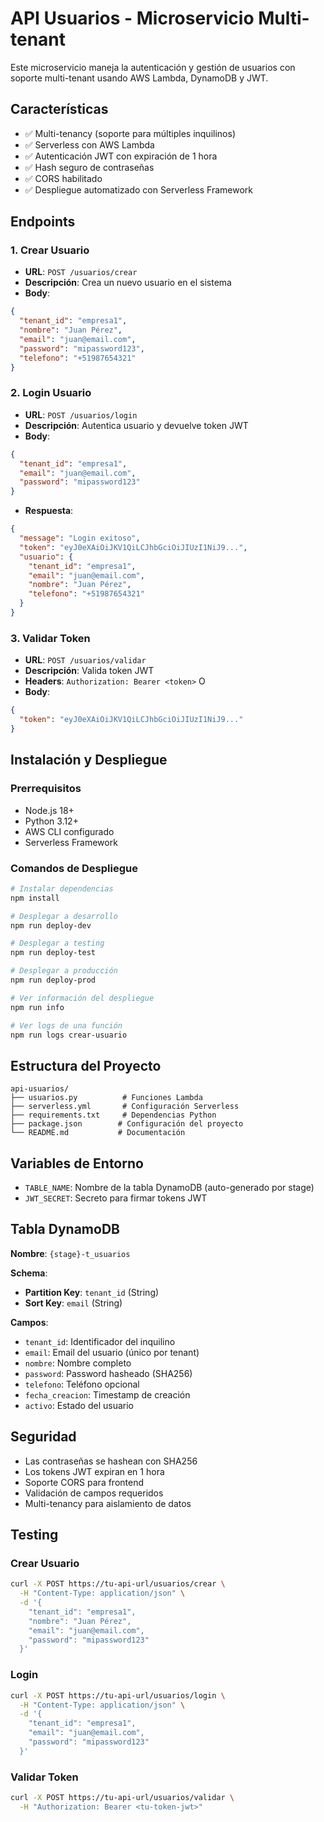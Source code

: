 # API Usuarios - Microservicio Multi-tenant

Este microservicio maneja la autenticación y gestión de usuarios con soporte multi-tenant usando AWS Lambda, DynamoDB y JWT.

## Características

- ✅ Multi-tenancy (soporte para múltiples inquilinos)
- ✅ Serverless con AWS Lambda
- ✅ Autenticación JWT con expiración de 1 hora
- ✅ Hash seguro de contraseñas
- ✅ CORS habilitado
- ✅ Despliegue automatizado con Serverless Framework

## Endpoints

### 1. Crear Usuario
- **URL**: `POST /usuarios/crear`
- **Descripción**: Crea un nuevo usuario en el sistema
- **Body**:
```json
{
  "tenant_id": "empresa1",
  "nombre": "Juan Pérez",
  "email": "juan@email.com", 
  "password": "mipassword123",
  "telefono": "+51987654321"
}
```

### 2. Login Usuario
- **URL**: `POST /usuarios/login`
- **Descripción**: Autentica usuario y devuelve token JWT
- **Body**:
```json
{
  "tenant_id": "empresa1",
  "email": "juan@email.com",
  "password": "mipassword123"
}
```
- **Respuesta**:
```json
{
  "message": "Login exitoso",
  "token": "eyJ0eXAiOiJKV1QiLCJhbGciOiJIUzI1NiJ9...",
  "usuario": {
    "tenant_id": "empresa1",
    "email": "juan@email.com",
    "nombre": "Juan Pérez",
    "telefono": "+51987654321"
  }
}
```

### 3. Validar Token
- **URL**: `POST /usuarios/validar`
- **Descripción**: Valida token JWT
- **Headers**: `Authorization: Bearer <token>` O
- **Body**:
```json
{
  "token": "eyJ0eXAiOiJKV1QiLCJhbGciOiJIUzI1NiJ9..."
}
```

## Instalación y Despliegue

### Prerrequisitos
- Node.js 18+
- Python 3.12+
- AWS CLI configurado
- Serverless Framework

### Comandos de Despliegue

```bash
# Instalar dependencias
npm install

# Desplegar a desarrollo
npm run deploy-dev

# Desplegar a testing
npm run deploy-test

# Desplegar a producción
npm run deploy-prod

# Ver información del despliegue
npm run info

# Ver logs de una función
npm run logs crear-usuario
```

## Estructura del Proyecto

```
api-usuarios/
├── usuarios.py          # Funciones Lambda
├── serverless.yml       # Configuración Serverless
├── requirements.txt     # Dependencias Python
├── package.json        # Configuración del proyecto
└── README.md           # Documentación
```

## Variables de Entorno

- `TABLE_NAME`: Nombre de la tabla DynamoDB (auto-generado por stage)
- `JWT_SECRET`: Secreto para firmar tokens JWT

## Tabla DynamoDB

**Nombre**: `{stage}-t_usuarios`

**Schema**:
- **Partition Key**: `tenant_id` (String)
- **Sort Key**: `email` (String)

**Campos**:
- `tenant_id`: Identificador del inquilino
- `email`: Email del usuario (único por tenant)
- `nombre`: Nombre completo
- `password`: Password hasheado (SHA256)
- `telefono`: Teléfono opcional
- `fecha_creacion`: Timestamp de creación
- `activo`: Estado del usuario

## Seguridad

- Las contraseñas se hashean con SHA256
- Los tokens JWT expiran en 1 hora
- Soporte CORS para frontend
- Validación de campos requeridos
- Multi-tenancy para aislamiento de datos

## Testing

### Crear Usuario
```bash
curl -X POST https://tu-api-url/usuarios/crear \
  -H "Content-Type: application/json" \
  -d '{
    "tenant_id": "empresa1",
    "nombre": "Juan Pérez",
    "email": "juan@email.com",
    "password": "mipassword123"
  }'
```

### Login
```bash
curl -X POST https://tu-api-url/usuarios/login \
  -H "Content-Type: application/json" \
  -d '{
    "tenant_id": "empresa1", 
    "email": "juan@email.com",
    "password": "mipassword123"
  }'
```

### Validar Token
```bash
curl -X POST https://tu-api-url/usuarios/validar \
  -H "Authorization: Bearer <tu-token-jwt>"
```